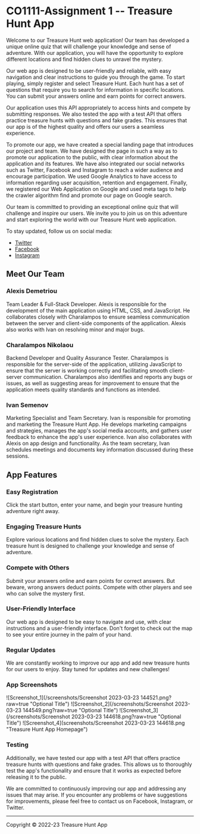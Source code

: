 # CO1111-Assignment 1 -- Treasure Hunt App

Welcome to our Treasure Hunt web application! Our team has developed a unique online quiz that will challenge
your knowledge and sense of adventure. With our application, you will have the opportunity to explore different
locations and find hidden clues to unravel the mystery.

Our web app is designed to be user-friendly and reliable, with easy navigation and clear instructions to guide
you through the game. To start playing, simply register and select Treasure Hunt. Each hunt has a set of questions
that require you to search for information in specific locations. You can submit your answers online and earn points
for correct answers.

Our application uses this API appropriately to access hints and compete by submitting responses. We also tested
the app with a test API that offers practice treasure hunts with questions and fake grades. This ensures that our
app is of the highest quality and offers our users a seamless experience.

To promote our app, we have created a special landing page that introduces our project and team. We have designed
the page in such a way as to promote our application to the public, with clear information about the application
and its features. We have also integrated our social networks such as Twitter, Facebook and Instagram to reach a wider audience
and encourage participation. We used Google Analytics to have access to information regarding user acquisition,
retention and engagement. Finally, we registered our Web Application on Google and used meta tags to help the crawler
algorithm find and promote our page on Google search.

Our team is committed to providing an exceptional online quiz that will challenge and inspire our users. We invite
you to join us on this adventure and start exploring the world with our Treasure Hunt web application.

To stay updated, follow us on social media:
- [Twitter](https://twitter.com/ACI_Group1)
- [Facebook](https://www.facebook.com/profile.php?id=100090303857547)
- [Instagram](https://z-p4.www.instagram.com/aci.team.group1/?hl=en-gb)

## Meet Our Team

### Alexis Demetriou
Team Leader & Full-Stack Developer. Alexis is responsible for the development of the main application
using HTML, CSS, and JavaScript. He collaborates closely with Charalampos to ensure seamless communication between the
server and client-side components of the application. Alexis also works with Ivan on resolving minor and major bugs.

### Charalampos Nikolaou
Backend Developer and Quality Assurance Tester. Charalampos is responsible for the server-side
of the application, utilizing JavaScript to ensure that the server is working correctly and facilitating smooth
client-server communication. Charalampos also identifies and reports any bugs or issues, as well as suggesting areas
for improvement to ensure that the application meets quality standards and functions as intended.

### Ivan Semenov
Marketing Specialist and Team Secretary. Ivan is responsible for promoting and marketing the
Treasure Hunt App. He develops marketing campaigns and strategies, manages the app's social media accounts, and gathers
user feedback to enhance the app's user experience. Ivan also collaborates with Alexis on app design and functionality.
As the team secretary, Ivan schedules meetings and documents key information discussed during these sessions.

## App Features

### Easy Registration
Click the start button, enter your name, and begin your treasure hunting adventure right away.

### Engaging Treasure Hunts
Explore various locations and find hidden clues to solve the mystery.
Each treasure hunt is designed to challenge your knowledge and sense of adventure.

### Compete with Others
Submit your answers online and earn points for correct answers. But beware, wrong answers deduct points.
Compete with other players and see who can solve the mystery first.

### User-Friendly Interface
Our web app is designed to be easy to navigate and use, with clear instructions and a user-friendly interface.
Don't forget to check out the map to see your entire journey in the palm of your hand.

### Regular Updates
We are constantly working to improve our app and add new treasure hunts for our users to enjoy.
Stay tuned for updates and new challenges!

### App Screenshots

![Screenshot_1](/screenshots/Screenshot 2023-03-23 144521.png?raw=true "Optional Title")
![Screenshot_2](/screenshots/Screenshot 2023-03-23 144549.png?raw=true "Optional Title")
![Screenshot_3](/screenshots/Screenshot 2023-03-23 144618.png?raw=true "Optional Title")
![Screenshot_4](screenshots/Screenshot 2023-03-23 144618.png "Treasure Hunt App Homepage")

### Testing
Additionally, we have tested our app with a test API that offers practice treasure hunts with questions and fake grades.
This allows us to thoroughly test the app's functionality and ensure that it works as expected before releasing it to the public.

We are committed to continuously improving our app and addressing any issues that may arise. If you encounter any
problems or have suggestions for improvements, please feel free to contact us on Facebook, Instagram, or Twitter.

_____________________________________
Copyright © 2022-23 Treasure Hunt App
